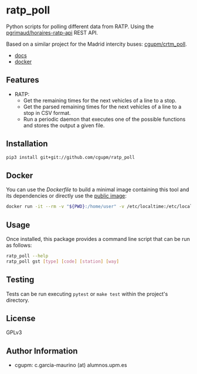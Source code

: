 # ratp_poll

Python scripts for polling different data from RATP. Using the
[pgrimaud/horaires-ratp-api](https://github.com/pgrimaud/horaires-ratp-api)
REST API.

Based on a similar project for the Madrid intercity buses: [cgupm/crtm_poll](https://github.com/cgupm/crtm_poll).

* [docs](https://ratp-poll.readthedocs.io/en/latest/)
* [docker](https://hub.docker.com/r/cgupm/ratp_poll)

## Features

* RATP:
   * Get the remaining times for the next vehicles of a line to a stop.
   * Get the parsed remaining times for the next vehicles of a line to a stop
      in CSV format.
   * Run a periodic daemon that executes one of the possible functions and
      stores the output a given file.

## Installation

```bash
pip3 install git+git://github.com/cgupm/ratp_poll
```

## Docker

You can use the *Dockerfile* to build a minimal image containing this tool and
its dependencies or directly use the [public
image](https://hub.docker.com/r/cgupm/ratp_poll):

```bash
docker run -it --rm -v "${PWD}:/home/user" -v /etc/localtime:/etc/localtime:ro --user $(id -u):$(id -g) cgupm/ratp_poll
```

## Usage

Once installed, this package provides a command line script that can be run as
follows:

```bash
ratp_poll --help
ratp_poll gst [type] [code] [station] [way]
```

## Testing

Tests can be run executing `pytest` or `make test` within the project's
directory.

## License

GPLv3

## Author Information

* cgupm: c.garcia-maurino (at) alumnos.upm.es
